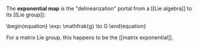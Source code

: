 The **exponential map** is the "delinearization" portal from a [[Lie algebra]] to its [[Lie group]]:

\begin{equation}
\exp: \mathfrak{g} \to G
\end{equation}

For a matrix Lie group, this happens to be the [[matrix exponential]].